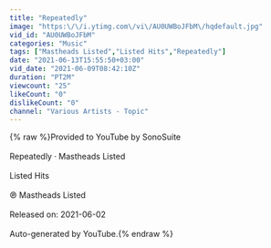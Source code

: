```yaml
---
title: "Repeatedly"
image: "https:\/\/i.ytimg.com\/vi\/AU0UWBoJFbM\/hqdefault.jpg"
vid_id: "AU0UWBoJFbM"
categories: "Music"
tags: ["Mastheads Listed","Listed Hits","Repeatedly"]
date: "2021-06-13T15:55:50+03:00"
vid_date: "2021-06-09T08:42:10Z"
duration: "PT2M"
viewcount: "25"
likeCount: "0"
dislikeCount: "0"
channel: "Various Artists - Topic"
---
```

{% raw %}Provided to YouTube by SonoSuite<br /><br />Repeatedly · Mastheads Listed<br /><br />Listed Hits<br /><br />℗ Mastheads Listed<br /><br />Released on: 2021-06-02<br /><br />Auto-generated by YouTube.{% endraw %}
